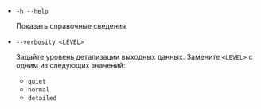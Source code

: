 * `-h|--help`

  Показать справочные сведения.

* `--verbosity <LEVEL>`

  Задайте уровень детализации выходных данных. Замените `<LEVEL>` с одним из следующих значений:
  
  * `quiet`
  * `normal`
  * `detailed`